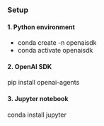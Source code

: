 

### Setup

#### 1. Python environment
- conda create -n openaisdk
- conda activate openaisdk


#### 2. OpenAI SDK 
pip install openai-agents

#### 3. Jupyter notebook
conda install jupyter
